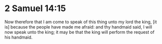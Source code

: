 # 2 Samuel 14:15

Now therefore that I am come to speak of this thing unto my lord the king, [it is] because the people have made me afraid: and thy handmaid said, I will now speak unto the king; it may be that the king will perform the request of his handmaid.